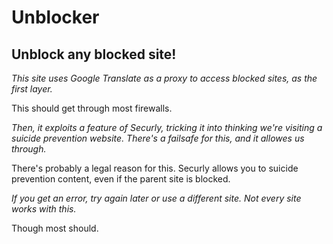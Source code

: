 # Unblocker

## Unblock any blocked site!

*This site uses Google Translate as a proxy to access blocked sites, as the first layer.*

This should get through most firewalls.

*Then, it exploits a feature of Securly, tricking it into thinking we're visiting a suicide prevention website.
There's a failsafe for this, and it allowes us through.*

There's probably a legal reason for this. Securly allows you to suicide prevention content, even if the parent site is blocked.

*If you get an error, try again later or use a different site. Not every site works with this.*

Though most should.
